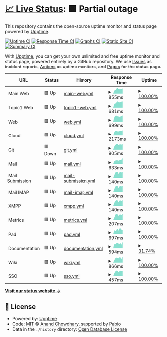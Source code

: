 # [📈 Live Status](https://demo.upptime.js.org): <!--live status--> **🟧 Partial outage**

This repository contains the open-source uptime monitor and status page powered by [Upptime](https://github.com/upptime/upptime).

[![Uptime CI](https://github.com/wuan/upptime/workflows/Uptime%20CI/badge.svg)](https://github.com/wuan/upptime/actions?query=workflow%3A%22Uptime+CI%22)
[![Response Time CI](https://github.com/wuan/upptime/workflows/Response%20Time%20CI/badge.svg)](https://github.com/wuan/upptime/actions?query=workflow%3A%22Response+Time+CI%22)
[![Graphs CI](https://github.com/wuan/upptime/workflows/Graphs%20CI/badge.svg)](https://github.com/wuan/upptime/actions?query=workflow%3A%22Graphs+CI%22)
[![Static Site CI](https://github.com/wuan/upptime/workflows/Static%20Site%20CI/badge.svg)](https://github.com/wuan/upptime/actions?query=workflow%3A%22Static+Site+CI%22)
[![Summary CI](https://github.com/wuan/upptime/workflows/Summary%20CI/badge.svg)](https://github.com/wuan/upptime/actions?query=workflow%3A%22Summary+CI%22)

With [Upptime](https://upptime.js.org), you can get your own unlimited and free uptime monitor and status page, powered entirely by a GitHub repository. We use [Issues](https://github.com/wuan/upptime/issues) as incident reports, [Actions](https://github.com/wuan/upptime/actions) as uptime monitors, and [Pages](https://demo.upptime.js.org) for the status page.

<!--start: status pages-->
<!-- This summary is generated by Upptime (https://github.com/upptime/upptime) -->
<!-- Do not edit this manually, your changes will be overwritten -->
<!-- prettier-ignore -->
| URL | Status | History | Response Time | Uptime |
| --- | ------ | ------- | ------------- | ------ |
| <img alt="" src="https://icons.duckduckgo.com/ip3/$public_web.ico" height="13"> Main Web | 🟩 Up | [main-web.yml](https://github.com/oetztal/upptime-infra/commits/HEAD/history/main-web.yml) | <details><summary><img alt="Response time graph" src="./graphs/main-web/response-time-week.png" height="20"> 855ms</summary><br><a href="https://oetztal.github.io/upptime-infra/history/main-web"><img alt="Response time 615" src="https://img.shields.io/endpoint?url=https%3A%2F%2Fraw.githubusercontent.com%2Foetztal%2Fupptime-infra%2FHEAD%2Fapi%2Fmain-web%2Fresponse-time.json"></a><br><a href="https://oetztal.github.io/upptime-infra/history/main-web"><img alt="24-hour response time 980" src="https://img.shields.io/endpoint?url=https%3A%2F%2Fraw.githubusercontent.com%2Foetztal%2Fupptime-infra%2FHEAD%2Fapi%2Fmain-web%2Fresponse-time-day.json"></a><br><a href="https://oetztal.github.io/upptime-infra/history/main-web"><img alt="7-day response time 855" src="https://img.shields.io/endpoint?url=https%3A%2F%2Fraw.githubusercontent.com%2Foetztal%2Fupptime-infra%2FHEAD%2Fapi%2Fmain-web%2Fresponse-time-week.json"></a><br><a href="https://oetztal.github.io/upptime-infra/history/main-web"><img alt="30-day response time 661" src="https://img.shields.io/endpoint?url=https%3A%2F%2Fraw.githubusercontent.com%2Foetztal%2Fupptime-infra%2FHEAD%2Fapi%2Fmain-web%2Fresponse-time-month.json"></a><br><a href="https://oetztal.github.io/upptime-infra/history/main-web"><img alt="1-year response time 615" src="https://img.shields.io/endpoint?url=https%3A%2F%2Fraw.githubusercontent.com%2Foetztal%2Fupptime-infra%2FHEAD%2Fapi%2Fmain-web%2Fresponse-time-year.json"></a></details> | <details><summary><a href="https://oetztal.github.io/upptime-infra/history/main-web">100.00%</a></summary><a href="https://oetztal.github.io/upptime-infra/history/main-web"><img alt="All-time uptime 100.00%" src="https://img.shields.io/endpoint?url=https%3A%2F%2Fraw.githubusercontent.com%2Foetztal%2Fupptime-infra%2FHEAD%2Fapi%2Fmain-web%2Fuptime.json"></a><br><a href="https://oetztal.github.io/upptime-infra/history/main-web"><img alt="24-hour uptime 100.00%" src="https://img.shields.io/endpoint?url=https%3A%2F%2Fraw.githubusercontent.com%2Foetztal%2Fupptime-infra%2FHEAD%2Fapi%2Fmain-web%2Fuptime-day.json"></a><br><a href="https://oetztal.github.io/upptime-infra/history/main-web"><img alt="7-day uptime 100.00%" src="https://img.shields.io/endpoint?url=https%3A%2F%2Fraw.githubusercontent.com%2Foetztal%2Fupptime-infra%2FHEAD%2Fapi%2Fmain-web%2Fuptime-week.json"></a><br><a href="https://oetztal.github.io/upptime-infra/history/main-web"><img alt="30-day uptime 100.00%" src="https://img.shields.io/endpoint?url=https%3A%2F%2Fraw.githubusercontent.com%2Foetztal%2Fupptime-infra%2FHEAD%2Fapi%2Fmain-web%2Fuptime-month.json"></a><br><a href="https://oetztal.github.io/upptime-infra/history/main-web"><img alt="1-year uptime 100.00%" src="https://img.shields.io/endpoint?url=https%3A%2F%2Fraw.githubusercontent.com%2Foetztal%2Fupptime-infra%2FHEAD%2Fapi%2Fmain-web%2Fuptime-year.json"></a></details>
| <img alt="" src="https://icons.duckduckgo.com/ip3/$topic1_web.ico" height="13"> Topic1 Web | 🟩 Up | [topic1-web.yml](https://github.com/oetztal/upptime-infra/commits/HEAD/history/topic1-web.yml) | <details><summary><img alt="Response time graph" src="./graphs/topic1-web/response-time-week.png" height="20"> 681ms</summary><br><a href="https://oetztal.github.io/upptime-infra/history/topic1-web"><img alt="Response time 612" src="https://img.shields.io/endpoint?url=https%3A%2F%2Fraw.githubusercontent.com%2Foetztal%2Fupptime-infra%2FHEAD%2Fapi%2Ftopic1-web%2Fresponse-time.json"></a><br><a href="https://oetztal.github.io/upptime-infra/history/topic1-web"><img alt="24-hour response time 789" src="https://img.shields.io/endpoint?url=https%3A%2F%2Fraw.githubusercontent.com%2Foetztal%2Fupptime-infra%2FHEAD%2Fapi%2Ftopic1-web%2Fresponse-time-day.json"></a><br><a href="https://oetztal.github.io/upptime-infra/history/topic1-web"><img alt="7-day response time 681" src="https://img.shields.io/endpoint?url=https%3A%2F%2Fraw.githubusercontent.com%2Foetztal%2Fupptime-infra%2FHEAD%2Fapi%2Ftopic1-web%2Fresponse-time-week.json"></a><br><a href="https://oetztal.github.io/upptime-infra/history/topic1-web"><img alt="30-day response time 652" src="https://img.shields.io/endpoint?url=https%3A%2F%2Fraw.githubusercontent.com%2Foetztal%2Fupptime-infra%2FHEAD%2Fapi%2Ftopic1-web%2Fresponse-time-month.json"></a><br><a href="https://oetztal.github.io/upptime-infra/history/topic1-web"><img alt="1-year response time 612" src="https://img.shields.io/endpoint?url=https%3A%2F%2Fraw.githubusercontent.com%2Foetztal%2Fupptime-infra%2FHEAD%2Fapi%2Ftopic1-web%2Fresponse-time-year.json"></a></details> | <details><summary><a href="https://oetztal.github.io/upptime-infra/history/topic1-web">100.00%</a></summary><a href="https://oetztal.github.io/upptime-infra/history/topic1-web"><img alt="All-time uptime 100.00%" src="https://img.shields.io/endpoint?url=https%3A%2F%2Fraw.githubusercontent.com%2Foetztal%2Fupptime-infra%2FHEAD%2Fapi%2Ftopic1-web%2Fuptime.json"></a><br><a href="https://oetztal.github.io/upptime-infra/history/topic1-web"><img alt="24-hour uptime 100.00%" src="https://img.shields.io/endpoint?url=https%3A%2F%2Fraw.githubusercontent.com%2Foetztal%2Fupptime-infra%2FHEAD%2Fapi%2Ftopic1-web%2Fuptime-day.json"></a><br><a href="https://oetztal.github.io/upptime-infra/history/topic1-web"><img alt="7-day uptime 100.00%" src="https://img.shields.io/endpoint?url=https%3A%2F%2Fraw.githubusercontent.com%2Foetztal%2Fupptime-infra%2FHEAD%2Fapi%2Ftopic1-web%2Fuptime-week.json"></a><br><a href="https://oetztal.github.io/upptime-infra/history/topic1-web"><img alt="30-day uptime 100.00%" src="https://img.shields.io/endpoint?url=https%3A%2F%2Fraw.githubusercontent.com%2Foetztal%2Fupptime-infra%2FHEAD%2Fapi%2Ftopic1-web%2Fuptime-month.json"></a><br><a href="https://oetztal.github.io/upptime-infra/history/topic1-web"><img alt="1-year uptime 100.00%" src="https://img.shields.io/endpoint?url=https%3A%2F%2Fraw.githubusercontent.com%2Foetztal%2Fupptime-infra%2FHEAD%2Fapi%2Ftopic1-web%2Fuptime-year.json"></a></details>
| <img alt="" src="https://icons.duckduckgo.com/ip3/$internal_domain.ico" height="13"> Web | 🟩 Up | [web.yml](https://github.com/oetztal/upptime-infra/commits/HEAD/history/web.yml) | <details><summary><img alt="Response time graph" src="./graphs/web/response-time-week.png" height="20"> 699ms</summary><br><a href="https://oetztal.github.io/upptime-infra/history/web"><img alt="Response time 611" src="https://img.shields.io/endpoint?url=https%3A%2F%2Fraw.githubusercontent.com%2Foetztal%2Fupptime-infra%2FHEAD%2Fapi%2Fweb%2Fresponse-time.json"></a><br><a href="https://oetztal.github.io/upptime-infra/history/web"><img alt="24-hour response time 792" src="https://img.shields.io/endpoint?url=https%3A%2F%2Fraw.githubusercontent.com%2Foetztal%2Fupptime-infra%2FHEAD%2Fapi%2Fweb%2Fresponse-time-day.json"></a><br><a href="https://oetztal.github.io/upptime-infra/history/web"><img alt="7-day response time 699" src="https://img.shields.io/endpoint?url=https%3A%2F%2Fraw.githubusercontent.com%2Foetztal%2Fupptime-infra%2FHEAD%2Fapi%2Fweb%2Fresponse-time-week.json"></a><br><a href="https://oetztal.github.io/upptime-infra/history/web"><img alt="30-day response time 670" src="https://img.shields.io/endpoint?url=https%3A%2F%2Fraw.githubusercontent.com%2Foetztal%2Fupptime-infra%2FHEAD%2Fapi%2Fweb%2Fresponse-time-month.json"></a><br><a href="https://oetztal.github.io/upptime-infra/history/web"><img alt="1-year response time 611" src="https://img.shields.io/endpoint?url=https%3A%2F%2Fraw.githubusercontent.com%2Foetztal%2Fupptime-infra%2FHEAD%2Fapi%2Fweb%2Fresponse-time-year.json"></a></details> | <details><summary><a href="https://oetztal.github.io/upptime-infra/history/web">100.00%</a></summary><a href="https://oetztal.github.io/upptime-infra/history/web"><img alt="All-time uptime 100.00%" src="https://img.shields.io/endpoint?url=https%3A%2F%2Fraw.githubusercontent.com%2Foetztal%2Fupptime-infra%2FHEAD%2Fapi%2Fweb%2Fuptime.json"></a><br><a href="https://oetztal.github.io/upptime-infra/history/web"><img alt="24-hour uptime 100.00%" src="https://img.shields.io/endpoint?url=https%3A%2F%2Fraw.githubusercontent.com%2Foetztal%2Fupptime-infra%2FHEAD%2Fapi%2Fweb%2Fuptime-day.json"></a><br><a href="https://oetztal.github.io/upptime-infra/history/web"><img alt="7-day uptime 100.00%" src="https://img.shields.io/endpoint?url=https%3A%2F%2Fraw.githubusercontent.com%2Foetztal%2Fupptime-infra%2FHEAD%2Fapi%2Fweb%2Fuptime-week.json"></a><br><a href="https://oetztal.github.io/upptime-infra/history/web"><img alt="30-day uptime 100.00%" src="https://img.shields.io/endpoint?url=https%3A%2F%2Fraw.githubusercontent.com%2Foetztal%2Fupptime-infra%2FHEAD%2Fapi%2Fweb%2Fuptime-month.json"></a><br><a href="https://oetztal.github.io/upptime-infra/history/web"><img alt="1-year uptime 100.00%" src="https://img.shields.io/endpoint?url=https%3A%2F%2Fraw.githubusercontent.com%2Foetztal%2Fupptime-infra%2FHEAD%2Fapi%2Fweb%2Fuptime-year.json"></a></details>
| <img alt="" src="https://icons.duckduckgo.com/ip3/cloud.$internal_domain.ico" height="13"> Cloud | 🟩 Up | [cloud.yml](https://github.com/oetztal/upptime-infra/commits/HEAD/history/cloud.yml) | <details><summary><img alt="Response time graph" src="./graphs/cloud/response-time-week.png" height="20"> 2173ms</summary><br><a href="https://oetztal.github.io/upptime-infra/history/cloud"><img alt="Response time 2022" src="https://img.shields.io/endpoint?url=https%3A%2F%2Fraw.githubusercontent.com%2Foetztal%2Fupptime-infra%2FHEAD%2Fapi%2Fcloud%2Fresponse-time.json"></a><br><a href="https://oetztal.github.io/upptime-infra/history/cloud"><img alt="24-hour response time 2504" src="https://img.shields.io/endpoint?url=https%3A%2F%2Fraw.githubusercontent.com%2Foetztal%2Fupptime-infra%2FHEAD%2Fapi%2Fcloud%2Fresponse-time-day.json"></a><br><a href="https://oetztal.github.io/upptime-infra/history/cloud"><img alt="7-day response time 2173" src="https://img.shields.io/endpoint?url=https%3A%2F%2Fraw.githubusercontent.com%2Foetztal%2Fupptime-infra%2FHEAD%2Fapi%2Fcloud%2Fresponse-time-week.json"></a><br><a href="https://oetztal.github.io/upptime-infra/history/cloud"><img alt="30-day response time 2169" src="https://img.shields.io/endpoint?url=https%3A%2F%2Fraw.githubusercontent.com%2Foetztal%2Fupptime-infra%2FHEAD%2Fapi%2Fcloud%2Fresponse-time-month.json"></a><br><a href="https://oetztal.github.io/upptime-infra/history/cloud"><img alt="1-year response time 2022" src="https://img.shields.io/endpoint?url=https%3A%2F%2Fraw.githubusercontent.com%2Foetztal%2Fupptime-infra%2FHEAD%2Fapi%2Fcloud%2Fresponse-time-year.json"></a></details> | <details><summary><a href="https://oetztal.github.io/upptime-infra/history/cloud">100.00%</a></summary><a href="https://oetztal.github.io/upptime-infra/history/cloud"><img alt="All-time uptime 100.00%" src="https://img.shields.io/endpoint?url=https%3A%2F%2Fraw.githubusercontent.com%2Foetztal%2Fupptime-infra%2FHEAD%2Fapi%2Fcloud%2Fuptime.json"></a><br><a href="https://oetztal.github.io/upptime-infra/history/cloud"><img alt="24-hour uptime 100.00%" src="https://img.shields.io/endpoint?url=https%3A%2F%2Fraw.githubusercontent.com%2Foetztal%2Fupptime-infra%2FHEAD%2Fapi%2Fcloud%2Fuptime-day.json"></a><br><a href="https://oetztal.github.io/upptime-infra/history/cloud"><img alt="7-day uptime 100.00%" src="https://img.shields.io/endpoint?url=https%3A%2F%2Fraw.githubusercontent.com%2Foetztal%2Fupptime-infra%2FHEAD%2Fapi%2Fcloud%2Fuptime-week.json"></a><br><a href="https://oetztal.github.io/upptime-infra/history/cloud"><img alt="30-day uptime 100.00%" src="https://img.shields.io/endpoint?url=https%3A%2F%2Fraw.githubusercontent.com%2Foetztal%2Fupptime-infra%2FHEAD%2Fapi%2Fcloud%2Fuptime-month.json"></a><br><a href="https://oetztal.github.io/upptime-infra/history/cloud"><img alt="1-year uptime 100.00%" src="https://img.shields.io/endpoint?url=https%3A%2F%2Fraw.githubusercontent.com%2Foetztal%2Fupptime-infra%2FHEAD%2Fapi%2Fcloud%2Fuptime-year.json"></a></details>
| <img alt="" src="https://icons.duckduckgo.com/ip3/git.$internal_domain.ico" height="13"> Git | 🟥 Down | [git.yml](https://github.com/oetztal/upptime-infra/commits/HEAD/history/git.yml) | <details><summary><img alt="Response time graph" src="./graphs/git/response-time-week.png" height="20"> 905ms</summary><br><a href="https://oetztal.github.io/upptime-infra/history/git"><img alt="Response time 897" src="https://img.shields.io/endpoint?url=https%3A%2F%2Fraw.githubusercontent.com%2Foetztal%2Fupptime-infra%2FHEAD%2Fapi%2Fgit%2Fresponse-time.json"></a><br><a href="https://oetztal.github.io/upptime-infra/history/git"><img alt="24-hour response time 772" src="https://img.shields.io/endpoint?url=https%3A%2F%2Fraw.githubusercontent.com%2Foetztal%2Fupptime-infra%2FHEAD%2Fapi%2Fgit%2Fresponse-time-day.json"></a><br><a href="https://oetztal.github.io/upptime-infra/history/git"><img alt="7-day response time 905" src="https://img.shields.io/endpoint?url=https%3A%2F%2Fraw.githubusercontent.com%2Foetztal%2Fupptime-infra%2FHEAD%2Fapi%2Fgit%2Fresponse-time-week.json"></a><br><a href="https://oetztal.github.io/upptime-infra/history/git"><img alt="30-day response time 922" src="https://img.shields.io/endpoint?url=https%3A%2F%2Fraw.githubusercontent.com%2Foetztal%2Fupptime-infra%2FHEAD%2Fapi%2Fgit%2Fresponse-time-month.json"></a><br><a href="https://oetztal.github.io/upptime-infra/history/git"><img alt="1-year response time 897" src="https://img.shields.io/endpoint?url=https%3A%2F%2Fraw.githubusercontent.com%2Foetztal%2Fupptime-infra%2FHEAD%2Fapi%2Fgit%2Fresponse-time-year.json"></a></details> | <details><summary><a href="https://oetztal.github.io/upptime-infra/history/git">100.00%</a></summary><a href="https://oetztal.github.io/upptime-infra/history/git"><img alt="All-time uptime 99.97%" src="https://img.shields.io/endpoint?url=https%3A%2F%2Fraw.githubusercontent.com%2Foetztal%2Fupptime-infra%2FHEAD%2Fapi%2Fgit%2Fuptime.json"></a><br><a href="https://oetztal.github.io/upptime-infra/history/git"><img alt="24-hour uptime 99.99%" src="https://img.shields.io/endpoint?url=https%3A%2F%2Fraw.githubusercontent.com%2Foetztal%2Fupptime-infra%2FHEAD%2Fapi%2Fgit%2Fuptime-day.json"></a><br><a href="https://oetztal.github.io/upptime-infra/history/git"><img alt="7-day uptime 100.00%" src="https://img.shields.io/endpoint?url=https%3A%2F%2Fraw.githubusercontent.com%2Foetztal%2Fupptime-infra%2FHEAD%2Fapi%2Fgit%2Fuptime-week.json"></a><br><a href="https://oetztal.github.io/upptime-infra/history/git"><img alt="30-day uptime 100.00%" src="https://img.shields.io/endpoint?url=https%3A%2F%2Fraw.githubusercontent.com%2Foetztal%2Fupptime-infra%2FHEAD%2Fapi%2Fgit%2Fuptime-month.json"></a><br><a href="https://oetztal.github.io/upptime-infra/history/git"><img alt="1-year uptime 99.97%" src="https://img.shields.io/endpoint?url=https%3A%2F%2Fraw.githubusercontent.com%2Foetztal%2Fupptime-infra%2FHEAD%2Fapi%2Fgit%2Fuptime-year.json"></a></details>
| <img alt="" src="https://icons.duckduckgo.com/ip3/mail.$internal_domain.ico" height="13"> Mail | 🟩 Up | [mail.yml](https://github.com/oetztal/upptime-infra/commits/HEAD/history/mail.yml) | <details><summary><img alt="Response time graph" src="./graphs/mail/response-time-week.png" height="20"> 633ms</summary><br><a href="https://oetztal.github.io/upptime-infra/history/mail"><img alt="Response time 609" src="https://img.shields.io/endpoint?url=https%3A%2F%2Fraw.githubusercontent.com%2Foetztal%2Fupptime-infra%2FHEAD%2Fapi%2Fmail%2Fresponse-time.json"></a><br><a href="https://oetztal.github.io/upptime-infra/history/mail"><img alt="24-hour response time 936" src="https://img.shields.io/endpoint?url=https%3A%2F%2Fraw.githubusercontent.com%2Foetztal%2Fupptime-infra%2FHEAD%2Fapi%2Fmail%2Fresponse-time-day.json"></a><br><a href="https://oetztal.github.io/upptime-infra/history/mail"><img alt="7-day response time 633" src="https://img.shields.io/endpoint?url=https%3A%2F%2Fraw.githubusercontent.com%2Foetztal%2Fupptime-infra%2FHEAD%2Fapi%2Fmail%2Fresponse-time-week.json"></a><br><a href="https://oetztal.github.io/upptime-infra/history/mail"><img alt="30-day response time 643" src="https://img.shields.io/endpoint?url=https%3A%2F%2Fraw.githubusercontent.com%2Foetztal%2Fupptime-infra%2FHEAD%2Fapi%2Fmail%2Fresponse-time-month.json"></a><br><a href="https://oetztal.github.io/upptime-infra/history/mail"><img alt="1-year response time 609" src="https://img.shields.io/endpoint?url=https%3A%2F%2Fraw.githubusercontent.com%2Foetztal%2Fupptime-infra%2FHEAD%2Fapi%2Fmail%2Fresponse-time-year.json"></a></details> | <details><summary><a href="https://oetztal.github.io/upptime-infra/history/mail">100.00%</a></summary><a href="https://oetztal.github.io/upptime-infra/history/mail"><img alt="All-time uptime 99.99%" src="https://img.shields.io/endpoint?url=https%3A%2F%2Fraw.githubusercontent.com%2Foetztal%2Fupptime-infra%2FHEAD%2Fapi%2Fmail%2Fuptime.json"></a><br><a href="https://oetztal.github.io/upptime-infra/history/mail"><img alt="24-hour uptime 100.00%" src="https://img.shields.io/endpoint?url=https%3A%2F%2Fraw.githubusercontent.com%2Foetztal%2Fupptime-infra%2FHEAD%2Fapi%2Fmail%2Fuptime-day.json"></a><br><a href="https://oetztal.github.io/upptime-infra/history/mail"><img alt="7-day uptime 100.00%" src="https://img.shields.io/endpoint?url=https%3A%2F%2Fraw.githubusercontent.com%2Foetztal%2Fupptime-infra%2FHEAD%2Fapi%2Fmail%2Fuptime-week.json"></a><br><a href="https://oetztal.github.io/upptime-infra/history/mail"><img alt="30-day uptime 100.00%" src="https://img.shields.io/endpoint?url=https%3A%2F%2Fraw.githubusercontent.com%2Foetztal%2Fupptime-infra%2FHEAD%2Fapi%2Fmail%2Fuptime-month.json"></a><br><a href="https://oetztal.github.io/upptime-infra/history/mail"><img alt="1-year uptime 99.99%" src="https://img.shields.io/endpoint?url=https%3A%2F%2Fraw.githubusercontent.com%2Foetztal%2Fupptime-infra%2FHEAD%2Fapi%2Fmail%2Fuptime-year.json"></a></details>
| <img alt="" src="https://icons.duckduckgo.com/ip3/null.ico" height="13"> Mail Submission | 🟩 Up | [mail-submission.yml](https://github.com/oetztal/upptime-infra/commits/HEAD/history/mail-submission.yml) | <details><summary><img alt="Response time graph" src="./graphs/mail-submission/response-time-week.png" height="20"> 140ms</summary><br><a href="https://oetztal.github.io/upptime-infra/history/mail-submission"><img alt="Response time 115" src="https://img.shields.io/endpoint?url=https%3A%2F%2Fraw.githubusercontent.com%2Foetztal%2Fupptime-infra%2FHEAD%2Fapi%2Fmail-submission%2Fresponse-time.json"></a><br><a href="https://oetztal.github.io/upptime-infra/history/mail-submission"><img alt="24-hour response time 159" src="https://img.shields.io/endpoint?url=https%3A%2F%2Fraw.githubusercontent.com%2Foetztal%2Fupptime-infra%2FHEAD%2Fapi%2Fmail-submission%2Fresponse-time-day.json"></a><br><a href="https://oetztal.github.io/upptime-infra/history/mail-submission"><img alt="7-day response time 140" src="https://img.shields.io/endpoint?url=https%3A%2F%2Fraw.githubusercontent.com%2Foetztal%2Fupptime-infra%2FHEAD%2Fapi%2Fmail-submission%2Fresponse-time-week.json"></a><br><a href="https://oetztal.github.io/upptime-infra/history/mail-submission"><img alt="30-day response time 124" src="https://img.shields.io/endpoint?url=https%3A%2F%2Fraw.githubusercontent.com%2Foetztal%2Fupptime-infra%2FHEAD%2Fapi%2Fmail-submission%2Fresponse-time-month.json"></a><br><a href="https://oetztal.github.io/upptime-infra/history/mail-submission"><img alt="1-year response time 115" src="https://img.shields.io/endpoint?url=https%3A%2F%2Fraw.githubusercontent.com%2Foetztal%2Fupptime-infra%2FHEAD%2Fapi%2Fmail-submission%2Fresponse-time-year.json"></a></details> | <details><summary><a href="https://oetztal.github.io/upptime-infra/history/mail-submission">100.00%</a></summary><a href="https://oetztal.github.io/upptime-infra/history/mail-submission"><img alt="All-time uptime 100.00%" src="https://img.shields.io/endpoint?url=https%3A%2F%2Fraw.githubusercontent.com%2Foetztal%2Fupptime-infra%2FHEAD%2Fapi%2Fmail-submission%2Fuptime.json"></a><br><a href="https://oetztal.github.io/upptime-infra/history/mail-submission"><img alt="24-hour uptime 100.00%" src="https://img.shields.io/endpoint?url=https%3A%2F%2Fraw.githubusercontent.com%2Foetztal%2Fupptime-infra%2FHEAD%2Fapi%2Fmail-submission%2Fuptime-day.json"></a><br><a href="https://oetztal.github.io/upptime-infra/history/mail-submission"><img alt="7-day uptime 100.00%" src="https://img.shields.io/endpoint?url=https%3A%2F%2Fraw.githubusercontent.com%2Foetztal%2Fupptime-infra%2FHEAD%2Fapi%2Fmail-submission%2Fuptime-week.json"></a><br><a href="https://oetztal.github.io/upptime-infra/history/mail-submission"><img alt="30-day uptime 100.00%" src="https://img.shields.io/endpoint?url=https%3A%2F%2Fraw.githubusercontent.com%2Foetztal%2Fupptime-infra%2FHEAD%2Fapi%2Fmail-submission%2Fuptime-month.json"></a><br><a href="https://oetztal.github.io/upptime-infra/history/mail-submission"><img alt="1-year uptime 100.00%" src="https://img.shields.io/endpoint?url=https%3A%2F%2Fraw.githubusercontent.com%2Foetztal%2Fupptime-infra%2FHEAD%2Fapi%2Fmail-submission%2Fuptime-year.json"></a></details>
| <img alt="" src="https://icons.duckduckgo.com/ip3/null.ico" height="13"> Mail IMAP | 🟩 Up | [mail-imap.yml](https://github.com/oetztal/upptime-infra/commits/HEAD/history/mail-imap.yml) | <details><summary><img alt="Response time graph" src="./graphs/mail-imap/response-time-week.png" height="20"> 140ms</summary><br><a href="https://oetztal.github.io/upptime-infra/history/mail-imap"><img alt="Response time 115" src="https://img.shields.io/endpoint?url=https%3A%2F%2Fraw.githubusercontent.com%2Foetztal%2Fupptime-infra%2FHEAD%2Fapi%2Fmail-imap%2Fresponse-time.json"></a><br><a href="https://oetztal.github.io/upptime-infra/history/mail-imap"><img alt="24-hour response time 159" src="https://img.shields.io/endpoint?url=https%3A%2F%2Fraw.githubusercontent.com%2Foetztal%2Fupptime-infra%2FHEAD%2Fapi%2Fmail-imap%2Fresponse-time-day.json"></a><br><a href="https://oetztal.github.io/upptime-infra/history/mail-imap"><img alt="7-day response time 140" src="https://img.shields.io/endpoint?url=https%3A%2F%2Fraw.githubusercontent.com%2Foetztal%2Fupptime-infra%2FHEAD%2Fapi%2Fmail-imap%2Fresponse-time-week.json"></a><br><a href="https://oetztal.github.io/upptime-infra/history/mail-imap"><img alt="30-day response time 124" src="https://img.shields.io/endpoint?url=https%3A%2F%2Fraw.githubusercontent.com%2Foetztal%2Fupptime-infra%2FHEAD%2Fapi%2Fmail-imap%2Fresponse-time-month.json"></a><br><a href="https://oetztal.github.io/upptime-infra/history/mail-imap"><img alt="1-year response time 115" src="https://img.shields.io/endpoint?url=https%3A%2F%2Fraw.githubusercontent.com%2Foetztal%2Fupptime-infra%2FHEAD%2Fapi%2Fmail-imap%2Fresponse-time-year.json"></a></details> | <details><summary><a href="https://oetztal.github.io/upptime-infra/history/mail-imap">100.00%</a></summary><a href="https://oetztal.github.io/upptime-infra/history/mail-imap"><img alt="All-time uptime 100.00%" src="https://img.shields.io/endpoint?url=https%3A%2F%2Fraw.githubusercontent.com%2Foetztal%2Fupptime-infra%2FHEAD%2Fapi%2Fmail-imap%2Fuptime.json"></a><br><a href="https://oetztal.github.io/upptime-infra/history/mail-imap"><img alt="24-hour uptime 100.00%" src="https://img.shields.io/endpoint?url=https%3A%2F%2Fraw.githubusercontent.com%2Foetztal%2Fupptime-infra%2FHEAD%2Fapi%2Fmail-imap%2Fuptime-day.json"></a><br><a href="https://oetztal.github.io/upptime-infra/history/mail-imap"><img alt="7-day uptime 100.00%" src="https://img.shields.io/endpoint?url=https%3A%2F%2Fraw.githubusercontent.com%2Foetztal%2Fupptime-infra%2FHEAD%2Fapi%2Fmail-imap%2Fuptime-week.json"></a><br><a href="https://oetztal.github.io/upptime-infra/history/mail-imap"><img alt="30-day uptime 100.00%" src="https://img.shields.io/endpoint?url=https%3A%2F%2Fraw.githubusercontent.com%2Foetztal%2Fupptime-infra%2FHEAD%2Fapi%2Fmail-imap%2Fuptime-month.json"></a><br><a href="https://oetztal.github.io/upptime-infra/history/mail-imap"><img alt="1-year uptime 100.00%" src="https://img.shields.io/endpoint?url=https%3A%2F%2Fraw.githubusercontent.com%2Foetztal%2Fupptime-infra%2FHEAD%2Fapi%2Fmail-imap%2Fuptime-year.json"></a></details>
| <img alt="" src="https://icons.duckduckgo.com/ip3/null.ico" height="13"> XMPP | 🟩 Up | [xmpp.yml](https://github.com/oetztal/upptime-infra/commits/HEAD/history/xmpp.yml) | <details><summary><img alt="Response time graph" src="./graphs/xmpp/response-time-week.png" height="20"> 140ms</summary><br><a href="https://oetztal.github.io/upptime-infra/history/xmpp"><img alt="Response time 115" src="https://img.shields.io/endpoint?url=https%3A%2F%2Fraw.githubusercontent.com%2Foetztal%2Fupptime-infra%2FHEAD%2Fapi%2Fxmpp%2Fresponse-time.json"></a><br><a href="https://oetztal.github.io/upptime-infra/history/xmpp"><img alt="24-hour response time 160" src="https://img.shields.io/endpoint?url=https%3A%2F%2Fraw.githubusercontent.com%2Foetztal%2Fupptime-infra%2FHEAD%2Fapi%2Fxmpp%2Fresponse-time-day.json"></a><br><a href="https://oetztal.github.io/upptime-infra/history/xmpp"><img alt="7-day response time 140" src="https://img.shields.io/endpoint?url=https%3A%2F%2Fraw.githubusercontent.com%2Foetztal%2Fupptime-infra%2FHEAD%2Fapi%2Fxmpp%2Fresponse-time-week.json"></a><br><a href="https://oetztal.github.io/upptime-infra/history/xmpp"><img alt="30-day response time 124" src="https://img.shields.io/endpoint?url=https%3A%2F%2Fraw.githubusercontent.com%2Foetztal%2Fupptime-infra%2FHEAD%2Fapi%2Fxmpp%2Fresponse-time-month.json"></a><br><a href="https://oetztal.github.io/upptime-infra/history/xmpp"><img alt="1-year response time 115" src="https://img.shields.io/endpoint?url=https%3A%2F%2Fraw.githubusercontent.com%2Foetztal%2Fupptime-infra%2FHEAD%2Fapi%2Fxmpp%2Fresponse-time-year.json"></a></details> | <details><summary><a href="https://oetztal.github.io/upptime-infra/history/xmpp">100.00%</a></summary><a href="https://oetztal.github.io/upptime-infra/history/xmpp"><img alt="All-time uptime 100.00%" src="https://img.shields.io/endpoint?url=https%3A%2F%2Fraw.githubusercontent.com%2Foetztal%2Fupptime-infra%2FHEAD%2Fapi%2Fxmpp%2Fuptime.json"></a><br><a href="https://oetztal.github.io/upptime-infra/history/xmpp"><img alt="24-hour uptime 100.00%" src="https://img.shields.io/endpoint?url=https%3A%2F%2Fraw.githubusercontent.com%2Foetztal%2Fupptime-infra%2FHEAD%2Fapi%2Fxmpp%2Fuptime-day.json"></a><br><a href="https://oetztal.github.io/upptime-infra/history/xmpp"><img alt="7-day uptime 100.00%" src="https://img.shields.io/endpoint?url=https%3A%2F%2Fraw.githubusercontent.com%2Foetztal%2Fupptime-infra%2FHEAD%2Fapi%2Fxmpp%2Fuptime-week.json"></a><br><a href="https://oetztal.github.io/upptime-infra/history/xmpp"><img alt="30-day uptime 100.00%" src="https://img.shields.io/endpoint?url=https%3A%2F%2Fraw.githubusercontent.com%2Foetztal%2Fupptime-infra%2FHEAD%2Fapi%2Fxmpp%2Fuptime-month.json"></a><br><a href="https://oetztal.github.io/upptime-infra/history/xmpp"><img alt="1-year uptime 100.00%" src="https://img.shields.io/endpoint?url=https%3A%2F%2Fraw.githubusercontent.com%2Foetztal%2Fupptime-infra%2FHEAD%2Fapi%2Fxmpp%2Fuptime-year.json"></a></details>
| <img alt="" src="https://icons.duckduckgo.com/ip3/mail.$internal_domain.ico" height="13"> Metrics | 🟩 Up | [metrics.yml](https://github.com/oetztal/upptime-infra/commits/HEAD/history/metrics.yml) | <details><summary><img alt="Response time graph" src="./graphs/metrics/response-time-week.png" height="20"> 207ms</summary><br><a href="https://oetztal.github.io/upptime-infra/history/metrics"><img alt="Response time 181" src="https://img.shields.io/endpoint?url=https%3A%2F%2Fraw.githubusercontent.com%2Foetztal%2Fupptime-infra%2FHEAD%2Fapi%2Fmetrics%2Fresponse-time.json"></a><br><a href="https://oetztal.github.io/upptime-infra/history/metrics"><img alt="24-hour response time 249" src="https://img.shields.io/endpoint?url=https%3A%2F%2Fraw.githubusercontent.com%2Foetztal%2Fupptime-infra%2FHEAD%2Fapi%2Fmetrics%2Fresponse-time-day.json"></a><br><a href="https://oetztal.github.io/upptime-infra/history/metrics"><img alt="7-day response time 207" src="https://img.shields.io/endpoint?url=https%3A%2F%2Fraw.githubusercontent.com%2Foetztal%2Fupptime-infra%2FHEAD%2Fapi%2Fmetrics%2Fresponse-time-week.json"></a><br><a href="https://oetztal.github.io/upptime-infra/history/metrics"><img alt="30-day response time 189" src="https://img.shields.io/endpoint?url=https%3A%2F%2Fraw.githubusercontent.com%2Foetztal%2Fupptime-infra%2FHEAD%2Fapi%2Fmetrics%2Fresponse-time-month.json"></a><br><a href="https://oetztal.github.io/upptime-infra/history/metrics"><img alt="1-year response time 181" src="https://img.shields.io/endpoint?url=https%3A%2F%2Fraw.githubusercontent.com%2Foetztal%2Fupptime-infra%2FHEAD%2Fapi%2Fmetrics%2Fresponse-time-year.json"></a></details> | <details><summary><a href="https://oetztal.github.io/upptime-infra/history/metrics">100.00%</a></summary><a href="https://oetztal.github.io/upptime-infra/history/metrics"><img alt="All-time uptime 99.99%" src="https://img.shields.io/endpoint?url=https%3A%2F%2Fraw.githubusercontent.com%2Foetztal%2Fupptime-infra%2FHEAD%2Fapi%2Fmetrics%2Fuptime.json"></a><br><a href="https://oetztal.github.io/upptime-infra/history/metrics"><img alt="24-hour uptime 100.00%" src="https://img.shields.io/endpoint?url=https%3A%2F%2Fraw.githubusercontent.com%2Foetztal%2Fupptime-infra%2FHEAD%2Fapi%2Fmetrics%2Fuptime-day.json"></a><br><a href="https://oetztal.github.io/upptime-infra/history/metrics"><img alt="7-day uptime 100.00%" src="https://img.shields.io/endpoint?url=https%3A%2F%2Fraw.githubusercontent.com%2Foetztal%2Fupptime-infra%2FHEAD%2Fapi%2Fmetrics%2Fuptime-week.json"></a><br><a href="https://oetztal.github.io/upptime-infra/history/metrics"><img alt="30-day uptime 100.00%" src="https://img.shields.io/endpoint?url=https%3A%2F%2Fraw.githubusercontent.com%2Foetztal%2Fupptime-infra%2FHEAD%2Fapi%2Fmetrics%2Fuptime-month.json"></a><br><a href="https://oetztal.github.io/upptime-infra/history/metrics"><img alt="1-year uptime 99.99%" src="https://img.shields.io/endpoint?url=https%3A%2F%2Fraw.githubusercontent.com%2Foetztal%2Fupptime-infra%2FHEAD%2Fapi%2Fmetrics%2Fuptime-year.json"></a></details>
| <img alt="" src="https://icons.duckduckgo.com/ip3/pad.$internal_domain.ico" height="13"> Pad | 🟩 Up | [pad.yml](https://github.com/oetztal/upptime-infra/commits/HEAD/history/pad.yml) | <details><summary><img alt="Response time graph" src="./graphs/pad/response-time-week.png" height="20"> 697ms</summary><br><a href="https://oetztal.github.io/upptime-infra/history/pad"><img alt="Response time 553" src="https://img.shields.io/endpoint?url=https%3A%2F%2Fraw.githubusercontent.com%2Foetztal%2Fupptime-infra%2FHEAD%2Fapi%2Fpad%2Fresponse-time.json"></a><br><a href="https://oetztal.github.io/upptime-infra/history/pad"><img alt="24-hour response time 652" src="https://img.shields.io/endpoint?url=https%3A%2F%2Fraw.githubusercontent.com%2Foetztal%2Fupptime-infra%2FHEAD%2Fapi%2Fpad%2Fresponse-time-day.json"></a><br><a href="https://oetztal.github.io/upptime-infra/history/pad"><img alt="7-day response time 697" src="https://img.shields.io/endpoint?url=https%3A%2F%2Fraw.githubusercontent.com%2Foetztal%2Fupptime-infra%2FHEAD%2Fapi%2Fpad%2Fresponse-time-week.json"></a><br><a href="https://oetztal.github.io/upptime-infra/history/pad"><img alt="30-day response time 608" src="https://img.shields.io/endpoint?url=https%3A%2F%2Fraw.githubusercontent.com%2Foetztal%2Fupptime-infra%2FHEAD%2Fapi%2Fpad%2Fresponse-time-month.json"></a><br><a href="https://oetztal.github.io/upptime-infra/history/pad"><img alt="1-year response time 553" src="https://img.shields.io/endpoint?url=https%3A%2F%2Fraw.githubusercontent.com%2Foetztal%2Fupptime-infra%2FHEAD%2Fapi%2Fpad%2Fresponse-time-year.json"></a></details> | <details><summary><a href="https://oetztal.github.io/upptime-infra/history/pad">100.00%</a></summary><a href="https://oetztal.github.io/upptime-infra/history/pad"><img alt="All-time uptime 99.43%" src="https://img.shields.io/endpoint?url=https%3A%2F%2Fraw.githubusercontent.com%2Foetztal%2Fupptime-infra%2FHEAD%2Fapi%2Fpad%2Fuptime.json"></a><br><a href="https://oetztal.github.io/upptime-infra/history/pad"><img alt="24-hour uptime 100.00%" src="https://img.shields.io/endpoint?url=https%3A%2F%2Fraw.githubusercontent.com%2Foetztal%2Fupptime-infra%2FHEAD%2Fapi%2Fpad%2Fuptime-day.json"></a><br><a href="https://oetztal.github.io/upptime-infra/history/pad"><img alt="7-day uptime 100.00%" src="https://img.shields.io/endpoint?url=https%3A%2F%2Fraw.githubusercontent.com%2Foetztal%2Fupptime-infra%2FHEAD%2Fapi%2Fpad%2Fuptime-week.json"></a><br><a href="https://oetztal.github.io/upptime-infra/history/pad"><img alt="30-day uptime 100.00%" src="https://img.shields.io/endpoint?url=https%3A%2F%2Fraw.githubusercontent.com%2Foetztal%2Fupptime-infra%2FHEAD%2Fapi%2Fpad%2Fuptime-month.json"></a><br><a href="https://oetztal.github.io/upptime-infra/history/pad"><img alt="1-year uptime 99.43%" src="https://img.shields.io/endpoint?url=https%3A%2F%2Fraw.githubusercontent.com%2Foetztal%2Fupptime-infra%2FHEAD%2Fapi%2Fpad%2Fuptime-year.json"></a></details>
| <img alt="" src="https://icons.duckduckgo.com/ip3/doc.$internal_domain.ico" height="13"> Documentation | 🟩 Up | [documentation.yml](https://github.com/oetztal/upptime-infra/commits/HEAD/history/documentation.yml) | <details><summary><img alt="Response time graph" src="./graphs/documentation/response-time-week.png" height="20"> 594ms</summary><br><a href="https://oetztal.github.io/upptime-infra/history/documentation"><img alt="Response time 555" src="https://img.shields.io/endpoint?url=https%3A%2F%2Fraw.githubusercontent.com%2Foetztal%2Fupptime-infra%2FHEAD%2Fapi%2Fdocumentation%2Fresponse-time.json"></a><br><a href="https://oetztal.github.io/upptime-infra/history/documentation"><img alt="24-hour response time 795" src="https://img.shields.io/endpoint?url=https%3A%2F%2Fraw.githubusercontent.com%2Foetztal%2Fupptime-infra%2FHEAD%2Fapi%2Fdocumentation%2Fresponse-time-day.json"></a><br><a href="https://oetztal.github.io/upptime-infra/history/documentation"><img alt="7-day response time 594" src="https://img.shields.io/endpoint?url=https%3A%2F%2Fraw.githubusercontent.com%2Foetztal%2Fupptime-infra%2FHEAD%2Fapi%2Fdocumentation%2Fresponse-time-week.json"></a><br><a href="https://oetztal.github.io/upptime-infra/history/documentation"><img alt="30-day response time 568" src="https://img.shields.io/endpoint?url=https%3A%2F%2Fraw.githubusercontent.com%2Foetztal%2Fupptime-infra%2FHEAD%2Fapi%2Fdocumentation%2Fresponse-time-month.json"></a><br><a href="https://oetztal.github.io/upptime-infra/history/documentation"><img alt="1-year response time 555" src="https://img.shields.io/endpoint?url=https%3A%2F%2Fraw.githubusercontent.com%2Foetztal%2Fupptime-infra%2FHEAD%2Fapi%2Fdocumentation%2Fresponse-time-year.json"></a></details> | <details><summary><a href="https://oetztal.github.io/upptime-infra/history/documentation">31.74%</a></summary><a href="https://oetztal.github.io/upptime-infra/history/documentation"><img alt="All-time uptime 60.17%" src="https://img.shields.io/endpoint?url=https%3A%2F%2Fraw.githubusercontent.com%2Foetztal%2Fupptime-infra%2FHEAD%2Fapi%2Fdocumentation%2Fuptime.json"></a><br><a href="https://oetztal.github.io/upptime-infra/history/documentation"><img alt="24-hour uptime 100.00%" src="https://img.shields.io/endpoint?url=https%3A%2F%2Fraw.githubusercontent.com%2Foetztal%2Fupptime-infra%2FHEAD%2Fapi%2Fdocumentation%2Fuptime-day.json"></a><br><a href="https://oetztal.github.io/upptime-infra/history/documentation"><img alt="7-day uptime 31.74%" src="https://img.shields.io/endpoint?url=https%3A%2F%2Fraw.githubusercontent.com%2Foetztal%2Fupptime-infra%2FHEAD%2Fapi%2Fdocumentation%2Fuptime-week.json"></a><br><a href="https://oetztal.github.io/upptime-infra/history/documentation"><img alt="30-day uptime 37.50%" src="https://img.shields.io/endpoint?url=https%3A%2F%2Fraw.githubusercontent.com%2Foetztal%2Fupptime-infra%2FHEAD%2Fapi%2Fdocumentation%2Fuptime-month.json"></a><br><a href="https://oetztal.github.io/upptime-infra/history/documentation"><img alt="1-year uptime 60.17%" src="https://img.shields.io/endpoint?url=https%3A%2F%2Fraw.githubusercontent.com%2Foetztal%2Fupptime-infra%2FHEAD%2Fapi%2Fdocumentation%2Fuptime-year.json"></a></details>
| <img alt="" src="https://icons.duckduckgo.com/ip3/wiki.$internal_domain.ico" height="13"> Wiki | 🟩 Up | [wiki.yml](https://github.com/oetztal/upptime-infra/commits/HEAD/history/wiki.yml) | <details><summary><img alt="Response time graph" src="./graphs/wiki/response-time-week.png" height="20"> 866ms</summary><br><a href="https://oetztal.github.io/upptime-infra/history/wiki"><img alt="Response time 733" src="https://img.shields.io/endpoint?url=https%3A%2F%2Fraw.githubusercontent.com%2Foetztal%2Fupptime-infra%2FHEAD%2Fapi%2Fwiki%2Fresponse-time.json"></a><br><a href="https://oetztal.github.io/upptime-infra/history/wiki"><img alt="24-hour response time 1114" src="https://img.shields.io/endpoint?url=https%3A%2F%2Fraw.githubusercontent.com%2Foetztal%2Fupptime-infra%2FHEAD%2Fapi%2Fwiki%2Fresponse-time-day.json"></a><br><a href="https://oetztal.github.io/upptime-infra/history/wiki"><img alt="7-day response time 866" src="https://img.shields.io/endpoint?url=https%3A%2F%2Fraw.githubusercontent.com%2Foetztal%2Fupptime-infra%2FHEAD%2Fapi%2Fwiki%2Fresponse-time-week.json"></a><br><a href="https://oetztal.github.io/upptime-infra/history/wiki"><img alt="30-day response time 785" src="https://img.shields.io/endpoint?url=https%3A%2F%2Fraw.githubusercontent.com%2Foetztal%2Fupptime-infra%2FHEAD%2Fapi%2Fwiki%2Fresponse-time-month.json"></a><br><a href="https://oetztal.github.io/upptime-infra/history/wiki"><img alt="1-year response time 733" src="https://img.shields.io/endpoint?url=https%3A%2F%2Fraw.githubusercontent.com%2Foetztal%2Fupptime-infra%2FHEAD%2Fapi%2Fwiki%2Fresponse-time-year.json"></a></details> | <details><summary><a href="https://oetztal.github.io/upptime-infra/history/wiki">100.00%</a></summary><a href="https://oetztal.github.io/upptime-infra/history/wiki"><img alt="All-time uptime 100.00%" src="https://img.shields.io/endpoint?url=https%3A%2F%2Fraw.githubusercontent.com%2Foetztal%2Fupptime-infra%2FHEAD%2Fapi%2Fwiki%2Fuptime.json"></a><br><a href="https://oetztal.github.io/upptime-infra/history/wiki"><img alt="24-hour uptime 100.00%" src="https://img.shields.io/endpoint?url=https%3A%2F%2Fraw.githubusercontent.com%2Foetztal%2Fupptime-infra%2FHEAD%2Fapi%2Fwiki%2Fuptime-day.json"></a><br><a href="https://oetztal.github.io/upptime-infra/history/wiki"><img alt="7-day uptime 100.00%" src="https://img.shields.io/endpoint?url=https%3A%2F%2Fraw.githubusercontent.com%2Foetztal%2Fupptime-infra%2FHEAD%2Fapi%2Fwiki%2Fuptime-week.json"></a><br><a href="https://oetztal.github.io/upptime-infra/history/wiki"><img alt="30-day uptime 100.00%" src="https://img.shields.io/endpoint?url=https%3A%2F%2Fraw.githubusercontent.com%2Foetztal%2Fupptime-infra%2FHEAD%2Fapi%2Fwiki%2Fuptime-month.json"></a><br><a href="https://oetztal.github.io/upptime-infra/history/wiki"><img alt="1-year uptime 100.00%" src="https://img.shields.io/endpoint?url=https%3A%2F%2Fraw.githubusercontent.com%2Foetztal%2Fupptime-infra%2FHEAD%2Fapi%2Fwiki%2Fuptime-year.json"></a></details>
| <img alt="" src="https://icons.duckduckgo.com/ip3/sso.$internal_domain.ico" height="13"> SSO | 🟩 Up | [sso.yml](https://github.com/oetztal/upptime-infra/commits/HEAD/history/sso.yml) | <details><summary><img alt="Response time graph" src="./graphs/sso/response-time-week.png" height="20"> 457ms</summary><br><a href="https://oetztal.github.io/upptime-infra/history/sso"><img alt="Response time 384" src="https://img.shields.io/endpoint?url=https%3A%2F%2Fraw.githubusercontent.com%2Foetztal%2Fupptime-infra%2FHEAD%2Fapi%2Fsso%2Fresponse-time.json"></a><br><a href="https://oetztal.github.io/upptime-infra/history/sso"><img alt="24-hour response time 511" src="https://img.shields.io/endpoint?url=https%3A%2F%2Fraw.githubusercontent.com%2Foetztal%2Fupptime-infra%2FHEAD%2Fapi%2Fsso%2Fresponse-time-day.json"></a><br><a href="https://oetztal.github.io/upptime-infra/history/sso"><img alt="7-day response time 457" src="https://img.shields.io/endpoint?url=https%3A%2F%2Fraw.githubusercontent.com%2Foetztal%2Fupptime-infra%2FHEAD%2Fapi%2Fsso%2Fresponse-time-week.json"></a><br><a href="https://oetztal.github.io/upptime-infra/history/sso"><img alt="30-day response time 411" src="https://img.shields.io/endpoint?url=https%3A%2F%2Fraw.githubusercontent.com%2Foetztal%2Fupptime-infra%2FHEAD%2Fapi%2Fsso%2Fresponse-time-month.json"></a><br><a href="https://oetztal.github.io/upptime-infra/history/sso"><img alt="1-year response time 384" src="https://img.shields.io/endpoint?url=https%3A%2F%2Fraw.githubusercontent.com%2Foetztal%2Fupptime-infra%2FHEAD%2Fapi%2Fsso%2Fresponse-time-year.json"></a></details> | <details><summary><a href="https://oetztal.github.io/upptime-infra/history/sso">100.00%</a></summary><a href="https://oetztal.github.io/upptime-infra/history/sso"><img alt="All-time uptime 99.99%" src="https://img.shields.io/endpoint?url=https%3A%2F%2Fraw.githubusercontent.com%2Foetztal%2Fupptime-infra%2FHEAD%2Fapi%2Fsso%2Fuptime.json"></a><br><a href="https://oetztal.github.io/upptime-infra/history/sso"><img alt="24-hour uptime 100.00%" src="https://img.shields.io/endpoint?url=https%3A%2F%2Fraw.githubusercontent.com%2Foetztal%2Fupptime-infra%2FHEAD%2Fapi%2Fsso%2Fuptime-day.json"></a><br><a href="https://oetztal.github.io/upptime-infra/history/sso"><img alt="7-day uptime 100.00%" src="https://img.shields.io/endpoint?url=https%3A%2F%2Fraw.githubusercontent.com%2Foetztal%2Fupptime-infra%2FHEAD%2Fapi%2Fsso%2Fuptime-week.json"></a><br><a href="https://oetztal.github.io/upptime-infra/history/sso"><img alt="30-day uptime 100.00%" src="https://img.shields.io/endpoint?url=https%3A%2F%2Fraw.githubusercontent.com%2Foetztal%2Fupptime-infra%2FHEAD%2Fapi%2Fsso%2Fuptime-month.json"></a><br><a href="https://oetztal.github.io/upptime-infra/history/sso"><img alt="1-year uptime 99.99%" src="https://img.shields.io/endpoint?url=https%3A%2F%2Fraw.githubusercontent.com%2Foetztal%2Fupptime-infra%2FHEAD%2Fapi%2Fsso%2Fuptime-year.json"></a></details>

<!--end: status pages-->

[**Visit our status website →**](https://oetztal.github.io/upptime-infra)

## 📄 License

- Powered by: [Upptime](https://github.com/upptime/upptime)
- Code: [MIT](./LICENSE) © [Anand Chowdhary](https://anandchowdhary.com), supported by [Pabio](https://pabio.com)
- Data in the `./history` directory: [Open Database License](https://opendatacommons.org/licenses/odbl/1-0/)
